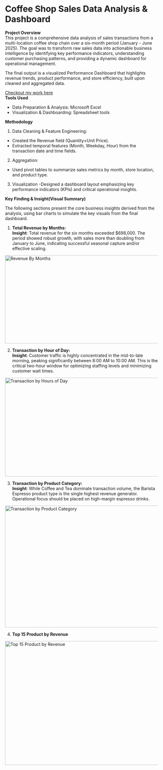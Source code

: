 # Coffee Shop Sales Data Analysis & Dashboard
**Project Overview**  
This project is a comprehensive data analysis of sales transactions from a multi-location coffee shop chain over a six-month period (January - June 2025). The goal was to transform raw sales data into actionable business intelligence by identifying key performance indicators, understanding customer purchasing patterns, and providing a dynamic dashboard for operational management. 

The final output is a visualized  Performance Dashboard that highlights revenue trends, product performance, and store efficiency, built upon cleaned and aggregated data.  

[Checkout my work here](Coffee_Shop_Sales.xlsx)  
**Tools Used**  

- Data Preparation & Analysis: Microsoft Excel
- Visualization & Dashboarding: Spreadsheet tools

**Methodology**  

1. Data Cleaning & Feature Engineering:
- Created the Revenue field (Quantity×Unit Price).
- Extracted temporal features (Month, Weekday, Hour) from the transaction date and time fields.
2. Aggregation:
- Used pivot tables to summarize sales metrics by month, store location, and product type.
3. Visualization
-Designed a dashboard layout emphasizing key performance indicators (KPIs) and critical operational insights.

**Key Finding & Insight(Visual Summary)**  

The following sections present the core business insights derived from the analysis, using bar charts to simulate the key visuals from the final dashboard.

1. **Total Revenue by Months:**  
**Insight**: Total revenue for the six months exceeded $698,000. The period showed robust growth, with sales more than doubling from January to June, indicating successful seasonal capture and/or effective scaling.
<img width="980" height="291" alt="Revenue By Months" src="https://github.com/user-attachments/assets/e4f783ed-d275-4d5f-b362-df0aa7ba0feb" />

2. **Transaction by Hour of Day:**  
**Insight**:  Customer traffic is highly concentrated in the mid-to-late morning, peaking significantly between 8:00 AM to 10:00 AM. This is the critical two-hour window for optimizing staffing levels and minimizing customer wait times.

<img width="541" height="326" alt="Transaction by Hours of Day" src="https://github.com/user-attachments/assets/ef0c64d7-f069-415f-87c3-13c892671574" />

3. **Transaction by Product Category:**  
**Insight**: While Coffee and Tea dominate transaction volume, the Barista Espresso product type is the single highest revenue generator. Operational focus should be placed on high-margin espresso drinks.

<img width="612" height="402" alt="Transaction by Product Category" src="https://github.com/user-attachments/assets/922c478c-34b4-4b55-b54b-8f3dcb92fb26" />

4. **Top 15 Product by Revenue**
<img width="535" height="409" alt="Top 15 Product by Revenue" src="https://github.com/user-attachments/assets/7663fb24-2ea0-41b5-a451-247835d5be96" />


